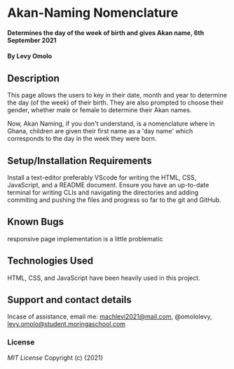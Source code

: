 # Akan-Naming Nomenclature
#### Determines the day of the week of birth and gives Akan name, 6th September 2021
#### By **Levy Omolo**
## Description
This page allows the users to key in their date, month and year to determine the day (of the week) of their birth. They are also prompted to choose their gender, whether male or female to determine their Akan names.

Now, Akan Naming, if you don't understand, is a nomenclature where in Ghana, children are given their first name as a 'day name' which corresponds to the day in the week they were born.
## Setup/Installation Requirements

Install a text-editor preferably VScode for writing the HTML, CSS, JavaScript, and a README document.
Ensure you have an up-to-date terminal for writing CLIs and navigating the directories and adding commiting and pushing the files and progress so far to the git and GitHub. 
## Known Bugs
responsive page implementation is a little problematic 
## Technologies Used
 HTML, CSS, and JavaScript have been heavily used in this project.
## Support and contact details
Incase of assistance, email me: machlevi2021@mail.com, @omololevy, levy.omolo@student.moringaschool.com
### License
*MIT License*
Copyright (c) {2021}
